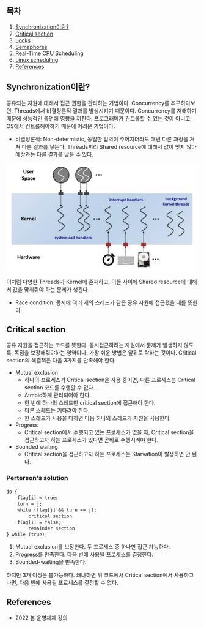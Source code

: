 ## 목차

1. [Synchronization이란?](#synchronization이란)
2. [Critical section](#critical-section)
3. [Locks](#locks)
4. [Semaphores](#semaphores)
5. [Real-Time CPU Scheduling](#real-time-cpu-scheduling)
6. [Linux scheduling](#linux-scheduling)
7. [References](#references)

## Synchronization이란?
공유되는 자원에 대해서 접근 권한을 관리하는 기법이다. Concurrency를 추구하다보면, Threads에서 비결정론적 결과를 발생시키기 때문이다. Concurrency를 저해하기 때문에 성능적인 측면에 영향을 끼친다. 프로그래머가 컨트롤할 수 있는 것이 아니고, OS에서 컨트롤해야하기 때문에 어려운 기법이다.

+ 비결정론적: Non-determistic, 동일한 입력이 주어지더라도 매번 다른 과정을 거쳐 다른 결과를 낳는다. Threads끼리 Shared resource에 대해서 값이 맞지 않아 예상과는 다른 결과를 낳을 수 있다.


![](../image/synchronization/concurrecny%20in%20the%20kernel.png)

이처럼 다양한 Threads가 Kernel에 존재하고, 이들 사이에 Shared resource에 대해서 값을 맞춰줘야 하는 문제가 생긴다.
+ Race condition: 동시에 여러 개의 스레드가 같은 공유 자원에 접근했을 때를 뜻한다.

## Critical section
공유 자원을 접근하는 코드를 뜻한다. 동시접근하려는 자원에서 문제가 발생하지 않도록, 독점을 보장해줘야하는 영역이다. 가장 쉬운 방법은 앞뒤로 락하는 것이다. Critical section의 해결책은 다음 3가지를 만족해야 한다.
+ Mutual exclusion
    + 하나의 프로세스가 Critical section을 사용 중이면, 다른 프로세스는 Critical section 코드를 수행할 수 없다.
    + Atmoic하게 관리되어야 한다.
    + 한 번에 하나의 스레드만 critical section에 접근해야 한다.
    + 다른 스레드는 기다려야 한다.
    + 한 스레드가 사용을 다하면 다음 하나의 스레드가 자원을 사용한다.
+ Progress
    + Critical section에서 수행되고 있는 프로세스가 없을 때, Critical section을 접근하고자 하는 프로세스가 있다면 곧바로 수행시켜야 한다.
+ Bounded waiting
    + Critical section을 접근하고자 하는 프로세스는 Starvation이 발생하면 안 된다.

### Perterson's solution

    do {
        flag[i] = true;
        turn = j;
        while (flag[j] && turn == j);
            critical section
        flag[i] = false;
            remainder section
    } while (true);

1. Mutual exclusion를 보장한다. 두 프로세스 중 하나만 접근 가능하다.
2. Progress를 만족한다. 다음 번에 사용될 프로세스를 결정한다.
3. Bounded-waiting을 만족한다.

하지만 3개 이상은 불가능하다. 왜냐하면 위 코드에서 Critical section에서 사용하고 나면, 다음 번에 사용될 프로세스를 결정할 수 없다.

## References
* 2022 봄 운영체제 강의
